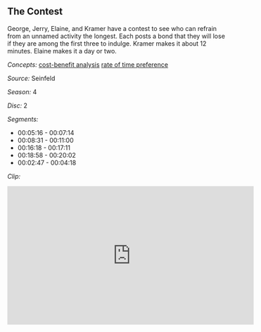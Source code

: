 ## The Contest

George, Jerry, Elaine, and Kramer have a contest to see who can refrain from an unnamed activity the longest.  Each posts a bond that they will lose if they are among the first three to indulge.  Kramer makes it about 12 minutes.  Elaine makes it a day or two.

*Concepts:*
[cost-benefit analysis](/concept/cost-benefit-analysis/)
[rate of time preference](/concept/rate-of-time-preference/)

*Source:* Seinfeld

*Season:* 4

*Disc:* 2

*Segments:*

 * 00:05:16 - 00:07:14
 * 00:08:31 - 00:11:00
 * 00:16:18 - 00:17:11
 * 00:18:58 - 00:20:02
 * 00:02:47 - 00:04:18

*Clip:*

<iframe width="560" height="315" src="https://criticalcommons.org/embed?m=whXyEywge" frameborder="0" allowfullscreen></iframe>
